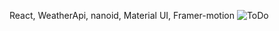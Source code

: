 React, WeatherApi, nanoid, Material UI, Framer-motion
![ToDo](https://user-images.githubusercontent.com/103319919/228242895-c16fe3e7-2655-41d0-a53b-b64a64c03fb3.gif)
